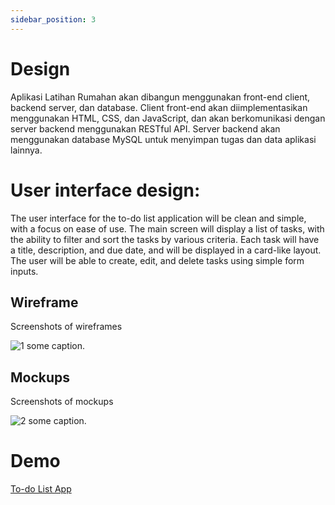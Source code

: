 ```yaml
---
sidebar_position: 3
---
```


# Design

Aplikasi Latihan Rumahan akan dibangun menggunakan front-end client, backend server, dan database. Client front-end akan diimplementasikan menggunakan HTML, CSS, dan JavaScript, dan akan berkomunikasi dengan server backend menggunakan RESTful API. Server backend akan menggunakan database MySQL untuk menyimpan tugas dan data aplikasi lainnya.

# User interface design:

The user interface for the to-do list application will be clean and simple, with a focus on ease of use. The main screen will display a list of tasks, with the ability to filter and sort the tasks by various criteria. Each task will have a title, description, and due date, and will be displayed in a card-like layout. The user will be able to create, edit, and delete tasks using simple form inputs.

## Wireframe

Screenshots of wireframes

![1](./img/app_todo.webp)
some caption.

## Mockups

Screenshots of mockups

![2](./img/app_todo2.webp)
some caption.

# Demo
[To-do List App](https://todo.microsoft.com/)
